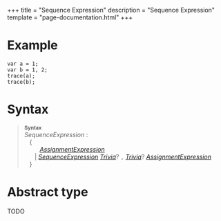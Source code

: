 +++
title = "Sequence Expression"
description = "Sequence Expression"
template = "page-documentation.html"
+++

# Example

```
var a = 1;
var b = 1, 2;
trace(a);
trace(b);
```

# Syntax

> **<sup>Syntax</sup>**\
> _SequenceExpression_ :\
> &nbsp;&nbsp; {\
> &nbsp;&nbsp; &nbsp;&nbsp; &nbsp;&nbsp; _[AssignmentExpression]_\
> &nbsp;&nbsp; &nbsp;&nbsp; | _[SequenceExpression]_ _[Trivia]_? `,` _[Trivia]_? _[AssignmentExpression]_\
> &nbsp;&nbsp; }

# Abstract type

TODO

[AssignmentExpression]: @/documentation/as2/expressions/assignment-expression.md
[SequenceExpression]: @/documentation/as2/expressions/sequence-expression.md
[Trivia]: @/documentation/as2/trivia.md#trivia
[avm1-pop]: @/documentation/avm1/actions/pop.md
